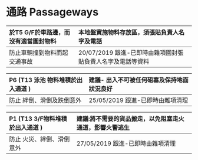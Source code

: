 # 通路 Passageways

| 於T5 G/F於車路邊，而沒有適當圍封物料 | 本地盤實施物料存放區，須張貼負責人名字及電話 |
| :--- | :--- |
| 防止車輛撞到物料而起交通事故 | 20/07/2019 跟進-已即時由雜項圍封張貼負責人名字及電話等資料 |

| P6 \(T13 泳池 物料堆積於出入通道 \) | 建議- 出入不可被任何砠塞及保持地面狀況良好 |
| :--- | :--- |
| 防止 絆倒、滑倒及跌倒意外 | 25/05/2019 跟進-已即時由雜項清理 |

| P1 \(T13 3/F物料堆積於出入通道 \) | 建議:將不需要的貨品搬走，以免阻塞走火通道，影響火警逃生 |
| :--- | :--- |
| 防止 火災、絆倒、滑倒意外 | 27/05/2019 跟進-已即時由雜項清理 |

